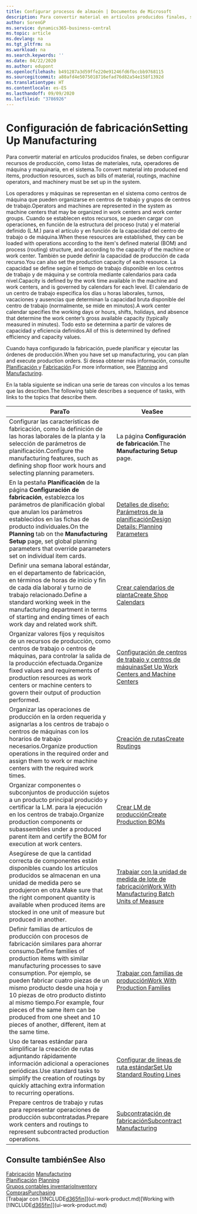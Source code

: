 ```yaml
---
title: Configurar procesos de almacén | Documentos de Microsoft
description: Para convertir material en artículos producidos finales, se deben configurar recursos de producción, como listas de materiales, ruta, operadores de máquina y maquinaria, en el sistema.
author: SorenGP
ms.service: dynamics365-business-central
ms.topic: article
ms.devlang: na
ms.tgt_pltfrm: na
ms.workload: na
ms.search.keywords: ''
ms.date: 04/22/2020
ms.author: edupont
ms.openlocfilehash: b491287a3d59ffe220e91246fd6fbccbb9768115
ms.sourcegitcommit: a80afd4e5075018716efad76d82a54e158f1392d
ms.translationtype: HT
ms.contentlocale: es-ES
ms.lasthandoff: 09/09/2020
ms.locfileid: "3786926"
---
```

# <a name="setting-up-manufacturing"></a><span data-ttu-id="9830e-103">Configuración de fabricación</span><span class="sxs-lookup"><span data-stu-id="9830e-103">Setting Up Manufacturing</span></span>
<span data-ttu-id="9830e-104">Para convertir material en artículos producidos finales, se deben configurar recursos de producción, como listas de materiales, ruta, operadores de máquina y maquinaria, en el sistema.</span><span class="sxs-lookup"><span data-stu-id="9830e-104">To convert material into produced end items, production resources, such as bills of material, routings, machine operators, and machinery must be set up in the system.</span></span>

<span data-ttu-id="9830e-105">Los operadores y máquinas se representan en el sistema como centros de máquina que pueden organizarse en centros de trabajo y grupos de centros de trabajo.</span><span class="sxs-lookup"><span data-stu-id="9830e-105">Operators and machines are represented in the system as machine centers that may be organized in work centers and work center groups.</span></span> <span data-ttu-id="9830e-106">Cuando se establecen estos recursos, se pueden cargar con operaciones, en función de la estructura del proceso (ruta) y el material definido (L.M.) para el artículo y en función de la capacidad del centro de trabajo o de máquina.</span><span class="sxs-lookup"><span data-stu-id="9830e-106">When these resources are established, they can be loaded with operations according to the item's defined material (BOM) and process (routing) structure, and according to the capacity of the machine or work center.</span></span> <span data-ttu-id="9830e-107">También se puede definir la capacidad de producción de cada recurso.</span><span class="sxs-lookup"><span data-stu-id="9830e-107">You can also set the production capacity of each resource.</span></span> <span data-ttu-id="9830e-108">La capacidad se define según el tiempo de trabajo disponible en los centros de trabajo y de máquina y se controla mediante calendarios para cada nivel.</span><span class="sxs-lookup"><span data-stu-id="9830e-108">Capacity is defined by the work time available in the machine and work centers, and is governed by calendars for each level.</span></span> <span data-ttu-id="9830e-109">El calendario de un centro de trabajo especifica los días u horas laborales, turnos, vacaciones y ausencias que determinan la capacidad bruta disponible del centro de trabajo (normalmente, se mide en minutos).</span><span class="sxs-lookup"><span data-stu-id="9830e-109">A work center calendar specifies the working days or hours, shifts, holidays, and absence that determine the work center’s gross available capacity (typically measured in minutes).</span></span> <span data-ttu-id="9830e-110">Todo esto se determina a partir de valores de capacidad y eficiencia definidos.</span><span class="sxs-lookup"><span data-stu-id="9830e-110">All of this is determined by defined efficiency and capacity values.</span></span>  

<span data-ttu-id="9830e-111">Cuando haya configurado la fabricación, puede planificar y ejecutar las órdenes de producción.</span><span class="sxs-lookup"><span data-stu-id="9830e-111">When you have set up manufacturing, you can plan and execute production orders.</span></span> <span data-ttu-id="9830e-112">Si desea obtener más información, consulte [Planificación ](production-planning.md) y [Fabricación](production-manage-manufacturing.md).</span><span class="sxs-lookup"><span data-stu-id="9830e-112">For more information, see [Planning](production-planning.md) and [Manufacturing](production-manage-manufacturing.md).</span></span>  



 <span data-ttu-id="9830e-113">En la tabla siguiente se indican una serie de tareas con vínculos a los temas que las describen.</span><span class="sxs-lookup"><span data-stu-id="9830e-113">The following table describes a sequence of tasks, with links to the topics that describe them.</span></span>   

|<span data-ttu-id="9830e-114">**Para**</span><span class="sxs-lookup"><span data-stu-id="9830e-114">**To**</span></span>|<span data-ttu-id="9830e-115">**Vea**</span><span class="sxs-lookup"><span data-stu-id="9830e-115">**See**</span></span>|  
|------------|-------------|  
|<span data-ttu-id="9830e-116">Configurar las características de fabricación, como la definición de las horas laborales de la planta y la selección de parámetros de planificación.</span><span class="sxs-lookup"><span data-stu-id="9830e-116">Configure the manufacturing features, such as defining shop floor work hours and selecting planning parameters.</span></span>|<span data-ttu-id="9830e-117">La página **Configuración de fabricación**.</span><span class="sxs-lookup"><span data-stu-id="9830e-117">The **Manufacturing Setup** page.</span></span>|
|<span data-ttu-id="9830e-118">En la pestaña **Planificación** de la página **Configuración de fabricación**, establezca los parámetros de planificación global que anulan los parámetros establecidos en las fichas de producto individuales.</span><span class="sxs-lookup"><span data-stu-id="9830e-118">On the **Planning** tab on the **Manufacturing Setup** page, set global planning parameters that override parameters set on individual item cards.</span></span>|[<span data-ttu-id="9830e-119">Detalles de diseño: Parámetros de la planificación</span><span class="sxs-lookup"><span data-stu-id="9830e-119">Design Details: Planning Parameters</span></span>](design-details-planning-parameters.md)|
|<span data-ttu-id="9830e-120">Definir una semana laboral estándar, en el departamento de fabricación, en términos de horas de inicio y fin de cada día laboral y turno de trabajo relacionado.</span><span class="sxs-lookup"><span data-stu-id="9830e-120">Define a standard working week in the manufacturing department in terms of starting and ending times of each work day and related work shift.</span></span>|[<span data-ttu-id="9830e-121">Crear calendarios de planta</span><span class="sxs-lookup"><span data-stu-id="9830e-121">Create Shop Calendars</span></span>](production-how-to-create-work-center-calendars.md)|  
|<span data-ttu-id="9830e-122">Organizar valores fijos y requisitos de un recursos de producción, como centros de trabajo o centros de máquinas, para controlar la salida de la producción efectuada.</span><span class="sxs-lookup"><span data-stu-id="9830e-122">Organize fixed values and requirements of production resources as work centers or machine centers to govern their output of production performed.</span></span>|[<span data-ttu-id="9830e-123">Configuración de centros de trabajo y centros de máquinas</span><span class="sxs-lookup"><span data-stu-id="9830e-123">Set Up Work Centers and Machine Centers</span></span>](production-how-to-set-up-work-and-machine-centers.md)|
|<span data-ttu-id="9830e-124">Organizar las operaciones de producción en la orden requerida y asignarlas a los centros de trabajo o centros de máquinas con los horarios de trabajo necesarios.</span><span class="sxs-lookup"><span data-stu-id="9830e-124">Organize production operations in the required order and assign them to work or machine centers with the required work times.</span></span>|[<span data-ttu-id="9830e-125">Creación de rutas</span><span class="sxs-lookup"><span data-stu-id="9830e-125">Create Routings</span></span>](production-how-to-create-routings.md)|
|<span data-ttu-id="9830e-126">Organizar componentes o subconjuntos de producción sujetos a un producto principal producido y certificar la L.M. para la ejecución en los centros de trabajo.</span><span class="sxs-lookup"><span data-stu-id="9830e-126">Organize production components or subassemblies under a produced parent item and certify the BOM for execution at work centers.</span></span>|[<span data-ttu-id="9830e-127">Crear LM de producción</span><span class="sxs-lookup"><span data-stu-id="9830e-127">Create Production BOMs</span></span>](production-how-to-create-production-boms.md)|
|<span data-ttu-id="9830e-128">Asegúrese de que la cantidad correcta de componentes están disponibles cuando los artículos producidos se almacenan en una unidad de medida pero se produjeron en otra.</span><span class="sxs-lookup"><span data-stu-id="9830e-128">Make sure that the right component quantity is available when produced items are stocked in one unit of measure but produced in another.</span></span>|[<span data-ttu-id="9830e-129">Trabajar con la unidad de medida de lote de fabricación</span><span class="sxs-lookup"><span data-stu-id="9830e-129">Work With Manufacturing Batch Units of Measure</span></span>](production-how-to-use-the-manufacturing-batch-unit-of-measure.md)|  
|<span data-ttu-id="9830e-130">Definir familias de artículos de producción con procesos de fabricación similares para ahorrar consumo.</span><span class="sxs-lookup"><span data-stu-id="9830e-130">Define families of production items with similar manufacturing processes to save consumption.</span></span> <span data-ttu-id="9830e-131">Por ejemplo, se pueden fabricar cuatro piezas de un mismo producto desde una hoja y 10 piezas de otro producto distinto al mismo tiempo.</span><span class="sxs-lookup"><span data-stu-id="9830e-131">For example, four pieces of the same item can be produced from one sheet and 10 pieces of another, different, item at the same time.</span></span>|[<span data-ttu-id="9830e-132">Trabajar con familias de producción</span><span class="sxs-lookup"><span data-stu-id="9830e-132">Work With Production Families</span></span>](production-how-work-family.md)|
|<span data-ttu-id="9830e-133">Uso de tareas estándar para simplificar la creación de rutas adjuntando rápidamente información adicional a operaciones periódicas.</span><span class="sxs-lookup"><span data-stu-id="9830e-133">Use standard tasks to simplify the creation of routings by quickly attaching extra information to recurring operations.</span></span>|[<span data-ttu-id="9830e-134">Configurar de líneas de ruta estándar</span><span class="sxs-lookup"><span data-stu-id="9830e-134">Set Up Standard Routing Lines</span></span>](production-how-set-up-standard-routing-lines.md)|  
|<span data-ttu-id="9830e-135">Prepare centros de trabajo y rutas para representar operaciones de producción subcontratadas.</span><span class="sxs-lookup"><span data-stu-id="9830e-135">Prepare work centers and routings to represent subcontracted production operations.</span></span>|[<span data-ttu-id="9830e-136">Subcontratación de fabricación</span><span class="sxs-lookup"><span data-stu-id="9830e-136">Subcontract Manufacturing</span></span>](production-how-to-subcontract-manufacturing.md)|  

## <a name="see-also"></a><span data-ttu-id="9830e-137">Consulte también</span><span class="sxs-lookup"><span data-stu-id="9830e-137">See Also</span></span>
<span data-ttu-id="9830e-138">[Fabricación](production-manage-manufacturing.md)  </span><span class="sxs-lookup"><span data-stu-id="9830e-138">[Manufacturing](production-manage-manufacturing.md)  </span></span>  
<span data-ttu-id="9830e-139">[Planificación](production-planning.md) </span><span class="sxs-lookup"><span data-stu-id="9830e-139">[Planning](production-planning.md) </span></span>  
[<span data-ttu-id="9830e-140">Grupos contables inventario</span><span class="sxs-lookup"><span data-stu-id="9830e-140">Inventory</span></span>](inventory-manage-inventory.md)  
[<span data-ttu-id="9830e-141">Compras</span><span class="sxs-lookup"><span data-stu-id="9830e-141">Purchasing</span></span>](purchasing-manage-purchasing.md)  
<span data-ttu-id="9830e-142">[Trabajar con [!INCLUDE[d365fin](includes/d365fin_md.md)]](ui-work-product.md)</span><span class="sxs-lookup"><span data-stu-id="9830e-142">[Working with [!INCLUDE[d365fin](includes/d365fin_md.md)]](ui-work-product.md)</span></span>
